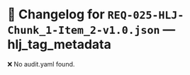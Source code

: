 # 📝 Changelog for `REQ-025-HLJ-Chunk_1-Item_2-v1.0.json` — **hlj_tag_metadata**

❌ No audit.yaml found.
